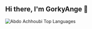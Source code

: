 ## Hi there, I'm GorkyAnge 👋


<img src="https://github-readme-stats.vercel.app/api/top-langs/?username=GorkyAnge&layout=compact&theme=dark&bg_color=0A0A0A" alt="Abdo Achhoubi Top Languages"/>
<br />
<br />
<br />

